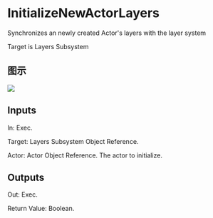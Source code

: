 # InitializeNewActorLayers

Synchronizes an newly created Actor's layers with the layer system

Target is Layers Subsystem

## 图示

![]($-20221218-19375306.png)

## Inputs

In: Exec.

Target: Layers Subsystem Object Reference.

Actor: Actor Object Reference. The actor to initialize.  

## Outputs

Out: Exec.

Return Value: Boolean.

